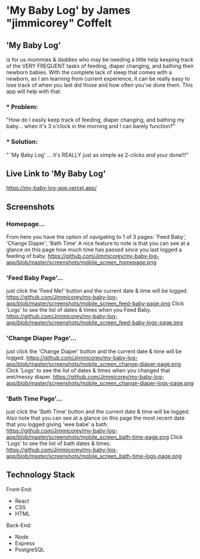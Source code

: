 
# 'My Baby Log' by James "jimmicorey" Coffelt

## 'My Baby Log' 
is for us mommies & daddies who may be needing a little help keeping track of the VERY FREQUENT tasks of 
feeding, diaper changing, and bathing their newborn babies. With the complete lack of sleep that comes with a newborn, 
as I am learning from current experience, it can be really easy to lose track of when you last did those and how often 
you’ve done them. This app will help with that.

### * Problem: 
"How do I easily keep track of feeding, diaper changing, and bathing my baby... when it's 3 o'clock in the morning and I can barely function?"

### * Solution: 
" 'My Baby Log' ... it's REALLY just as simple as 2-clicks and your done!!!"


## Live Link to 'My Baby Log'
https://my-baby-log-app.vercel.app/


## Screenshots 

### Homepage... 
From here you have the option of navigating to 1 of 3 pages: 'Feed Baby', 'Change Diaper', 'Bath Time'
A nice feature to note is that you can see at a glance on this page how much time has passed since you last logged a feeding of baby.
https://github.com/Jimmicorey/my-baby-log-app/blob/master/screenshots/mobile_screen_homepage.png


### 'Feed Baby Page'... 
just click the 'Feed Me!' button and the current date & time will be logged. 
https://github.com/Jimmicorey/my-baby-log-app/blob/master/screenshots/mobile_screen_feed-baby-page.png
Click 'Logs' to see the list of dates & times when you Feed Baby.
https://github.com/Jimmicorey/my-baby-log-app/blob/master/screenshots/mobile_screen_feed-baby-logs-page.png


### 'Change Diaper Page'... 
just click the 'Change Diaper' button and the current date & time will be logged. 
https://github.com/Jimmicorey/my-baby-log-app/blob/master/screenshots/mobile_screen_change-diaper-page.png
Click 'Logs' to see the list of dates & times when you changed that wet/messy diaper.
https://github.com/Jimmicorey/my-baby-log-app/blob/master/screenshots/mobile_screen_change-diaper-logs-page.png


### 'Bath Time Page'... 
just click the 'Bath Time' button and the current date & time will be logged. 
Also note that you can see at a glance on this page the most recent date that you logged giving 'wee babe' a bath.
https://github.com/Jimmicorey/my-baby-log-app/blob/master/screenshots/mobile_screen_bath-time-page.png
Click 'Logs' to see the list of bath dates & times. 
https://github.com/Jimmicorey/my-baby-log-app/blob/master/screenshots/mobile_screen_bath-time-logs-page.png


## Technology Stack
Front-End: 
* React 
* CSS 
* HTML

Back-End: 
* Node 
* Express 
* PostgreSQL
